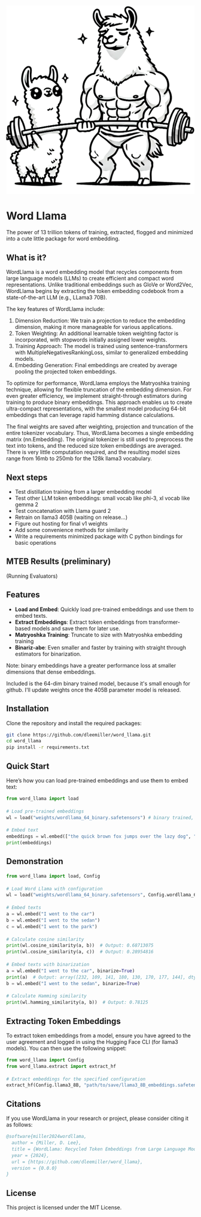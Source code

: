 ![Word Llama](wordllama.png)

# Word Llama

The power of 13 trillion tokens of training, extracted, flogged and minimized into a cute little package for word embedding.

## What is it?

WordLlama is a word embedding model that recycles components from large language models (LLMs) to create efficient and compact word representations.
Unlike traditional embeddings such as GloVe or Word2Vec, WordLlama begins by extracting the token embedding codebook from a state-of-the-art LLM (e.g., LLama3 70B).

The key features of WordLlama include:

1. Dimension Reduction: We train a projection to reduce the embedding dimension, making it more manageable for various applications.
2. Token Weighting: An additional learnable token weighting factor is incorporated, with stopwords initially assigned lower weights.
3. Training Approach: The model is trained using sentence-transformers with MultipleNegativesRankingLoss, similar to generalized embedding models.
4. Embedding Generation: Final embeddings are created by average pooling the projected token embeddings.

To optimize for performance, WordLlama employs the Matryoshka training technique, allowing for flexible truncation of the embedding dimension.
For even greater efficiency, we implement straight-through estimators during training to produce binary embeddings.
This approach enables us to create ultra-compact representations, with the smallest model producing 64-bit embeddings that can leverage rapid hamming distance calculations.

The final weights are saved after weighting, projection and truncation of the entire tokenizer vocabulary. Thus, WordLlama becomes a single embedding matrix (nn.Embedding). The original
tokenizer is still used to preprocess the text into tokens, and the reduced size token embeddings are averaged. There is very little computation required, and the
resulting model sizes range from 16mb to 250mb for the 128k llama3 vocabulary.

## Next steps

- Test distillation training from a larger embedding model
- Test other LLM token embeddings: small vocab like phi-3, xl vocab like gemma 2
- Test concatenation with Llama guard 2
- Retrain on llama3 405B (waiting on release...)
- Figure out hosting for final v1 weights
- Add some convenience methods for similarity
- Write a requirements minimized package with C python bindings for basic operations

## MTEB Results (preliminary)

(Running Evaluators)

## Features

- **Load and Embed**: Quickly load pre-trained embeddings and use them to embed texts.
- **Extract Embeddings**: Extract token embeddings from transformer-based models and save them for later use.
- **Matryoshka Training**: Truncate to size with Matryoshka embedding training
- **Binariz-abe**: Even smaller and faster by training with straight through estimators for binarization.

Note: binary embeddings have a greater performance loss at smaller dimensions that dense embeddings.

Included is the 64-dim binary trained model, because it's small enough for github. I'll update weights once the 405B parameter model is released.

## Installation

Clone the repository and install the required packages:

```bash
git clone https://github.com/dleemiller/word_llama.git
cd word_llama
pip install -r requirements.txt
```

## Quick Start

Here’s how you can load pre-trained embeddings and use them to embed text:

```python
from word_llama import load

# Load pre-trained embeddings
wl = load("weights/wordllama_64_binary.safetensors") # binary trained, truncated to 64-dims

# Embed text
embeddings = wl.embed(["the quick brown fox jumps over the lazy dog", "and all that jazz"])
print(embeddings)
```

## Demonstration

```python
from word_llama import load, Config

# Load Word Llama with configuration
wl = load("weights/wordllama_64_binary.safetensors", Config.wordllama_64)

# Embed texts
a = wl.embed("I went to the car")
b = wl.embed("I went to the sedan")
c = wl.embed("I went to the park")

# Calculate cosine similarity
print(wl.cosine_similarity(a, b))  # Output: 0.68713075
print(wl.cosine_similarity(a, c))  # Output: 0.28954816

# Embed texts with binarization
a = wl.embed("I went to the car", binarize=True)
print(a)  # Output: array([232, 109, 141, 180, 130, 170, 177, 144], dtype=uint8)
b = wl.embed("I went to the sedan", binarize=True)

# Calculate Hamming similarity
print(wl.hamming_similarity(a, b))  # Output: 0.78125
```

## Extracting Token Embeddings

To extract token embeddings from a model, ensure you have agreed to the user agreement and logged in using the Hugging Face CLI (for llama3 models). You can then use the following snippet:

```python
from word_llama import Config
from word_llama.extract import extract_hf

# Extract embeddings for the specified configuration
extract_hf(Config.llama3_8B, "path/to/save/llama3_8B_embeddings.safetensors")
```

## Citations

If you use WordLlama in your research or project, please consider citing it as follows:

```bibtex
@software{miller2024wordllama,
  author = {Miller, D. Lee},
  title = {WordLlama: Recycled Token Embeddings from Large Language Models},
  year = {2024},
  url = {https://github.com/dleemiller/word_llama},
  version = {0.0.0}
}
```

## License

This project is licensed under the MIT License.


